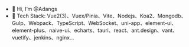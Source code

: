 - 👋 Hi, I’m @Adangs
- 👀 Tech Stack: Vue2(3)、Vuex/Pinia、Vite、Nodejs、Koa2、Mongodb、Gulp、Webpack、TypeScript、WebSocket、uni-app、element-ui、element-plus、naive-ui、echarts、tauri、react、ant.design、vant、vuetify、jenkins、nginx...
  
<!---
Adangs/Adangs is a ✨ special ✨ repository because its `README.md` (this file) appears on your GitHub profile.
You can click the Preview link to take a look at your changes.
--->
